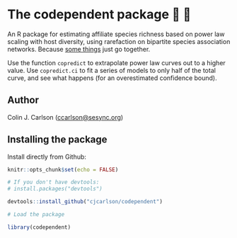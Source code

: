 # The codependent package :bee: :blossom:
An R package for estimating affiliate species richness based on power law scaling with host diversity, using rarefaction on bipartite species association networks. Because [some things](https://www.manrepeller.com/2018/05/gilmore-girls-and-codependency.html) just go together.

Use the function `copredict` to extrapolate power law curves out to a higher value. Use `copredict.ci` to fit a series of models to only half of the total curve, and see what happens (for an overestimated confidence bound).

Author
----------

Colin J. Carlson (ccarlson@sesync.org)

Installing the package
----------------------

Install directly from Github:

``` r
knitr::opts_chunk$set(echo = FALSE)

# If you don't have devtools:
# install.packages("devtools")

devtools::install_github("cjcarlson/codependent")
```

``` r
# Load the package

library(codependent)
```
